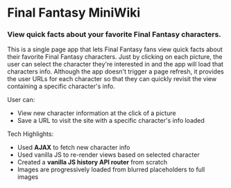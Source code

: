 # Final Fantasy MiniWiki

### View quick facts about your favorite Final Fantasy characters.

This is a single page app that lets Final Fantasy fans view quick facts about their favorite Final Fantasy characters. Just by clicking on each picture, the user can select the character they're interested in and the app will load that characters info. Although the app doesn't trigger a page refresh, it provides the user URLs for each character so that they can quickly revisit the view containing a specific character's info.

User can:

* View new character information at the click of a picture
* Save a URL to visit the site with a specific character's info loaded

Tech Highlights:

* Used **AJAX** to fetch new character info
* Used vanilla JS to re-render views based on selected character
* Created a **vanilla JS history API router** from scratch
* Images are progressively loaded from blurred placeholders to full images
